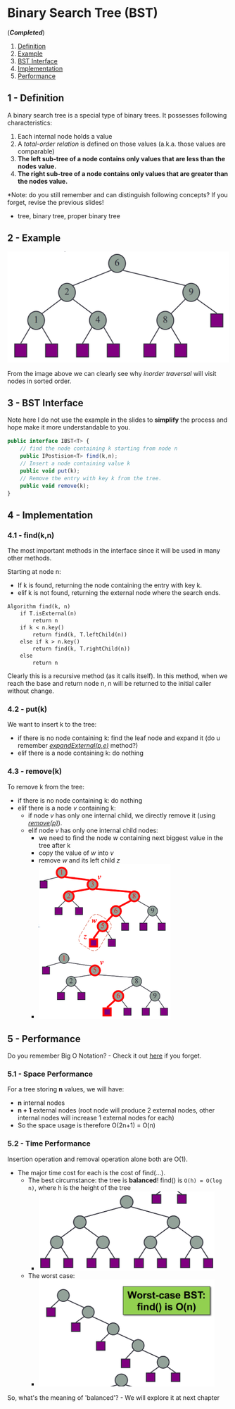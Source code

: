 # Binary Search Tree (BST)
(_**Completed**_)
1. [Definition](#1)
2. [Example](#2)
3. [BST Interface](#3)
4. [Implementation](#4)
5. [Performance](#5)

## 1 - Definition <a name="1"></a>
A binary search tree is a special type of binary trees. It possesses following characteristics:
1. Each internal node holds a value
2. A _total-order relation_ is defined on those values (a.k.a. those values are comparable)
3. **The left sub-tree of a node contains only values that are less than the nodes value.**
4. **The right sub-tree of a node contains only values that are greater than the nodes value.**

*Note: do you still remember and can distinguish following concepts? If you forget, revise the previous slides!
- tree, binary tree, proper binary tree

## 2 - Example <a name="2"></a>
<div align="center">
<img src="./img/bst.png" width = "600">
</div>

From the image above we can clearly see why _inorder traversal_ will visit nodes in sorted order.

## 3 - BST Interface <a name="3"></a>
Note here I do not use the example in the slides to **simplify** the process and hope make it more understandable to you.
``` javascript
public interface IBST<T> {
    // find the node containing k starting from node n
    public IPostision<T> find(k,n);
    // Insert a node containing value k
    public void put(k); 
    // Remove the entry with key k from the tree.
    public void remove(k);
}
```

## 4 - Implementation <a name="4"></a>
### 4.1 - find(k,n) 
The most important methods in the interface since it will be used in many other methods.

Starting at node n:
- If k is found, returning the node containing the entry with key k.
- elif k is not found, returning the external node where the search ends.

```
Algorithm find(k, n)
    if T.isExternal(n)
        return n
    if k < n.key()
        return find(k, T.leftChild(n))
    else if k > n.key()
        return find(k, T.rightChild(n))
    else
        return n
```
Clearly this is a recursive method (as it calls itself). In this method, when we reach the base and return node n, n will
be returned to the initial caller without change.
### 4.2 - put(k)
We want to insert k to the tree:
- if there is no node containing k: find the leaf node and expand it (do u remember [_expandExternal(p,e)_](03-binary-trees.md) method?)
- elif there is a node containing k: do nothing

### 4.3 - remove(k)
To remove k from the tree:
- if there is no node containing k: do nothing
- elif there is a node _v_ containing k:
  - if node _v_ has only one internal child, we directly remove it (using [_remove(p)_](03-binary-trees.md)).
  - elif node _v_ has only one internal child nodes:
    - we need to find the node _w_ containing next biggest value in the tree after k
    - copy the value of _w_ into _v_
    - remove _w_ and its left child _z_
    - <img src="./img/bst-remove.png" width = "300">

## 5 - Performance <a name="5"></a>
Do you remember Big O Notation? - Check it out [here](01-intro.md) if you forget.
### 5.1 - Space Performance
For a tree storing **n** values, we will have:
- **n** internal nodes
- **n + 1** external nodes (root node will produce 2 external nodes, other internal nodes will increase 1 external nodes for each)
- So the space usage is therefore O(2n+1) = O(n)
### 5.2 - Time Performance
Insertion operation and removal operation alone both are O(1). 
- The major time cost for each is the cost of find(…).
  - The best circumstance: the tree is **balanced**! find() is `O(h) = O(log n)`, where h is the height of the tree
    - <img src="./img/balanced.png" width = "400">
  - The worst case: 
    - <img src="./img/worst.png" width = "400">

So, what's the meaning of 'balanced'? - We will explore it at next chapter